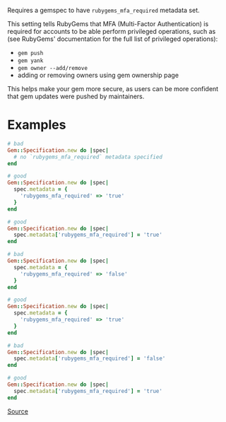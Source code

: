 
Requires a gemspec to have `rubygems_mfa_required` metadata set.

This setting tells RubyGems that MFA (Multi-Factor Authentication) is
required for accounts to be able perform privileged operations, such as
(see RubyGems' documentation for the full list of privileged
operations):

* `gem push`
* `gem yank`
* `gem owner --add/remove`
* adding or removing owners using gem ownership page

This helps make your gem more secure, as users can be more
confident that gem updates were pushed by maintainers.

# Examples

```ruby
# bad
Gem::Specification.new do |spec|
  # no `rubygems_mfa_required` metadata specified
end

# good
Gem::Specification.new do |spec|
  spec.metadata = {
    'rubygems_mfa_required' => 'true'
  }
end

# good
Gem::Specification.new do |spec|
  spec.metadata['rubygems_mfa_required'] = 'true'
end

# bad
Gem::Specification.new do |spec|
  spec.metadata = {
    'rubygems_mfa_required' => 'false'
  }
end

# good
Gem::Specification.new do |spec|
  spec.metadata = {
    'rubygems_mfa_required' => 'true'
  }
end

# bad
Gem::Specification.new do |spec|
  spec.metadata['rubygems_mfa_required'] = 'false'
end

# good
Gem::Specification.new do |spec|
  spec.metadata['rubygems_mfa_required'] = 'true'
end
```

[Source](http://www.rubydoc.info/gems/rubocop/RuboCop/Cop/Gemspec/RequireMFA)